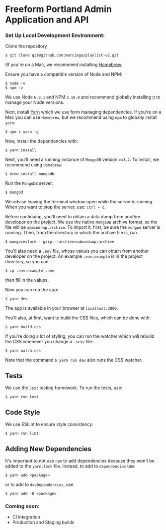 # Freeform Portland Admin Application and API

### Set Up Local Development Environment:

Clone the repository
```
$ git clone git@github.com:marciaga/playlist-v2.git
```
(If you're on a Mac, we recommend installing [Homebrew](http://brew.sh/).

Ensure you have a compatible version of Node and NPM:
```
$ node -v
$ npm -v
```
We use Node `6.9.1` and NPM `3.10.9` and recommend globally installing [n](https://github.com/tj/n) to manage your Node versions.

Next, install [Yarn](https://yarnpkg.com/) which we use form managing dependencies. If you're on a Mac you can use `Homebrew`, but we recommend using `npm` to globally install `yarn`:
```
$ npm i yarn -g
```

Now, install the dependencies with:
```
$ yarn install
```

Next, you'll need a running instance of `MongoDB` version `>=3.2`. To install, we recommend using `Homebrew`:
```
$ brew install mongodb
```

Run the `MongoDB` server:
```
$ mongod
```
We advise leaving the terminal window open while the server is running. When you want to stop the server, use: `Ctrl + c`.

Before continuing, you'll need to obtain a data dump from another developer on the project. We use the native `MongoDB` archive format, so the file will be `admindump.archive`. To import it, first, be sure the `mongod` server is running. Then, from the directory in which the archive file is, run
```
$ mongorestore --gzip --archive=admindump.archive
```

You'll also need a `.env` file, whose values you can obtain from another developer on the project. An example `.env.example` is in the project directory, so you can
```
$ cp .env.example .env
```
then fill in the values.

Now you can run the app:
```
$ yarn dev
```

The app is available in your browser at `localhost:3000`.

You'll also, at first, want to build the CSS files, which can be done with:
```
$ yarn build:css
```

If you're doing a lot of styling, you can run the watcher which will rebuild the CSS whenever you change a `.scss` file:
```
$ yarn watch:css
```

Note that the command `$ yarn run dev` also runs the CSS watcher.

## Tests
We use the `Jest` testing framework.
To run the tests, use:
```
$ yarn run test
```

## Code Style
We use ESLint to ensure style consistency:
```
$ yarn run lint
```

## Adding New Dependencies
It's important to not use `npm` to add dependencies because they won't be added to the `yarn.lock` file. Instead, to add to `dependencies` use
```
$ yarn add <package>
```
or to add to `devDependencies`, use
```
$ yarn add -D <package>
```

### Coming soon:
* CI integration
* Production and Staging builds
